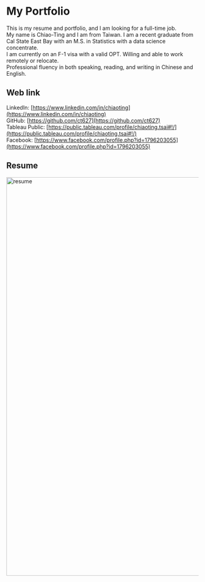 # My Portfolio  

This is my resume and portfolio, and I am looking for a full-time job.   
My name is Chiao-Ting and I am from Taiwan. I am a recent graduate from Cal State East Bay with an M.S. in Statistics with a data science concentrate.    
I am currently on an F-1 visa with a valid OPT. Willing and able to work remotely or relocate.    
Professional fluency in both speaking, reading, and writing in Chinese and English.    

## Web link

LinkedIn: [https://www.linkedin.com/in/chiaoting](https://www.linkedin.com/in/chiaoting)  
GitHub: [https://github.com/ct627](https://github.com/ct627)   
Tableau Public: [https://public.tableau.com/profile/chiaoting.tsai#!/](https://public.tableau.com/profile/chiaoting.tsai#!/)     
Facebook: [https://www.facebook.com/profile.php?id=1796203055](https://www.facebook.com/profile.php?id=1796203055)

## Resume    
 
<img width="1044" alt="resume" src="https://user-images.githubusercontent.com/67095395/93373108-ba2b1080-f809-11ea-89c0-130255cd7023.png">


